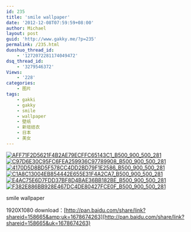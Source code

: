 ```yaml
---
id: 235
title: 'smile wallpaper'
date: '2012-12-08T07:59:59+08:00'
author: Michael
layout: post
guid: 'http://www.gakky.me/?p=235'
permalink: /235.html
duoshuo_thread_id:
    - '1272072281174049472'
dsq_thread_id:
    - '3279546372'
Views:
    - '228'
categories:
    - 图片
tags:
    - gakki
    - gakky
    - smile
    - wallpaper
    - 壁纸
    - 新垣结衣
    - 日本
    - 美女
---
```


[![AFF71F2D5621F4B2AE79ECFFC65143C1_B500_900_500_281](http://www.yui-aragaki.org/wp-content/uploads/img/AFF71F2D5621F4B2AE79ECFFC65143C1_B500_900_500_281.jpeg)](http://www.yui-aragaki.org/wp-content/uploads/img/AFF71F2D5621F4B2AE79ECFFC65143C1_B1280_1280_1280_720.jpeg) [![C97D6E30C95FC6FEA259936C97789908_B500_900_500_281](http://www.yui-aragaki.org/wp-content/uploads/img/C97D6E30C95FC6FEA259936C97789908_B500_900_500_281.jpeg)](http://www.yui-aragaki.org/wp-content/uploads/img/C97D6E30C95FC6FEA259936C97789908_B1280_1280_1280_720.jpeg) [![4170D5D8BD5F578CC4DD2BD79F1E2586_B500_900_500_281](http://www.yui-aragaki.org/wp-content/uploads/img/4170D5D8BD5F578CC4DD2BD79F1E2586_B500_900_500_281.jpeg)](http://www.yui-aragaki.org/wp-content/uploads/img/4170D5D8BD5F578CC4DD2BD79F1E2586_B1280_1280_1280_720.jpeg) [![C1A8C13004EB854442E655E31F4A2CA7_B500_900_500_281](http://www.yui-aragaki.org/wp-content/uploads/img/C1A8C13004EB854442E655E31F4A2CA7_B500_900_500_281.jpeg)](http://www.yui-aragaki.org/wp-content/uploads/img/C1A8C13004EB854442E655E31F4A2CA7_B1280_1280_1280_720.jpeg) [![E4AC75E6D7FDD37BF8D4BAE36BB182BE_B500_900_500_281](http://www.yui-aragaki.org/wp-content/uploads/img/E4AC75E6D7FDD37BF8D4BAE36BB182BE_B500_900_500_281.jpeg)](http://www.yui-aragaki.org/wp-content/uploads/img/E4AC75E6D7FDD37BF8D4BAE36BB182BE_B1280_1280_1280_720.jpeg) [![F382E886BB928E467DC4DE80427FCE0F_B500_900_500_281](http://www.yui-aragaki.org/wp-content/uploads/img/F382E886BB928E467DC4DE80427FCE0F_B500_900_500_281.jpeg)](http://www.yui-aragaki.org/wp-content/uploads/img/F382E886BB928E467DC4DE80427FCE0F_B1280_1280_1280_720.jpeg)

smile wallpaper

1920X1080 download：[http://pan.baidu.com/share/link?shareid=158665&amp;uk=1678674263](http://pan.baidu.com/share/link?shareid=158665&uk=1678674263)